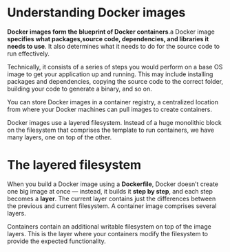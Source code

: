 # Understanding Docker images

**Docker images form the blueprint of Docker containers**.a Docker image **specifies what packages,source code, dependencies, and libraries it needs to use**. It also determines what it needs to do for the source code to run effectively.

Technically, it consists of a series of steps you would perform on a base OS image to get your application up and running. This may include installing packages and dependencies, copying the source code to the correct folder, building your code to generate a binary, and so on.

You can store Docker images in a container registry, a centralized location from where your Docker machines can pull images to create containers.

Docker images use a layered filesystem. Instead of a huge monolithic block on the filesystem that comprises the template to run containers, we have many layers, one on top of the other.

# The layered filesystem

When you build a Docker image using a **Dockerfile**, Docker doesn’t create one big image at once — instead, it builds it **step by step**, and each step becomes a **layer**. The current layer contains just the differences between the previous and current filesystem. A container image comprises several layers.

Containers contain an additional writable filesystem on top of the image layers. This is the layer where your containers modify the filesystem to provide the expected functionality.